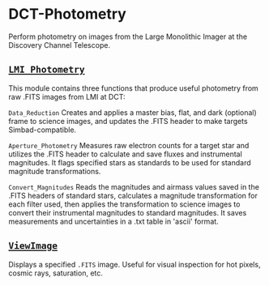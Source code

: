 # DCT-Photometry

Perform photometry on images from the Large Monolithic Imager at the Discovery Channel Telescope.

[`LMI_Photometry`](LMI_Photometry.py)
---

This module contains three functions that produce useful photometry from raw .FITS images from LMI at DCT:

`Data_Reduction` 
Creates and applies a master bias, flat, and dark (optional) frame to science images, and updates the .FITS header to make targets Simbad-compatible.



`Aperture_Photometry` 
Measures raw electron counts for a target star and utilizes the .FITS header to calculate and save fluxes and instrumental magnitudes. It flags specified stars as standards to be used for standard magnitude transformations.

`Convert_Magnitudes` 
Reads the magnitudes and airmass values saved in the .FITS headers of standard stars, calculates a magnitude transformation for each filter used, then applies the transformation to science images to convert their instrumental magnitudes to standard magnitudes. It saves measurements and uncertainties in a .txt table in 'ascii' format.


[`ViewImage`](ViewImage.py)
---

Displays a specified `.FITS` image. Useful for visual inspection for hot pixels, cosmic rays, saturation, etc.

